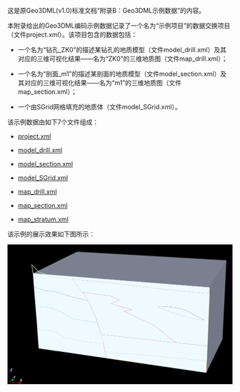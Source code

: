 这是原Geo3DML(v1.0)标准文档“附录B：Geo3DML示例数据”的内容。

本附录给出的Geo3DML编码示例数据记录了一个名为“示例项目”的数据交换项目（文件project.xml）。该项目包含的数据包括：

+ 一个名为“钻孔_ZK0”的描述某钻孔的地质模型（文件model_drill.xml）及其对应的三维可视化结果——名为“ZK0”的三维地质图（文件map_drill.xml）；

+ 一个名为“剖面_m1”的描述某剖面的地质模型（文件model_section.xml）及其对应的三维可视化结果——名为“m1”的三维地质图（文件map_section.xml）；

+ 一个由SGrid网格填充的地质体（文件model_SGrid.xml）。

该示例数据由如下7个文件组成：

+ [project.xml](./project.xml)

+ [model_drill.xml](./model_drill.xml)

+ [model_section.xml](./model_section.xml)

+ [model_SGrid.xml](./model_SGrid.xml)

+ [map_drill.xml](./map_drill.xml)

+ [map_section.xml](./map_section.xml)

+ [map_stratum.xml](./map_stratum.xml)

该示例的展示效果如下图所示：

![示例效果](./example.png)